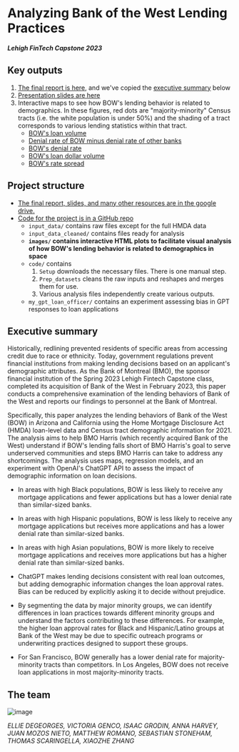 # Analyzing Bank of the West Lending Practices

_**Lehigh FinTech Capstone 2023**_

## Key outputs 

1. [The final report is here](https://docs.google.com/document/d/10il6w9Ba1WiDdkzaO7gURanng8vfJzrE1dgXDekf2hc/edit), and we've copied the [executive summary](#executive-summary) below
1. [Presentation slides are here](https://docs.google.com/presentation/d/1jt--nWi-Bth0zlxHGE6x_nIYyhP1IL9sWMuiedoogvk/)
1. Interactive maps to see how BOW's lending behavior is related to demographics. In these figures, red dots are "majority-minority" Census tracts (i.e. the white population is under 50%) and the shading of a tract corresponds to various lending statistics within that tract.
    - [BOW's loan volume](images/BOW_log(numloans).html)
    - [Denial rate of BOW minus denial rate of other banks](images/denial_rate_percent_difference.html)
    - [BOW's denial rate](images/BOW_denial_rate.html)
    - [BOW's loan dollar volume](images/BOW_log(dol_loans).html)
    - [BOW's rate spread](images/BOW_mean_approved_rate_spread.html)

## Project structure

- [The final report, slides, and many other resources are in the google drive.](https://drive.google.com/drive/u/0/folders/1DPcRaSeDLkYzMvdZ4mGRYJXpyK3mLcln)
- [Code for the project is in a GitHub repo](https://github.com/LeDataSciFi/FinTech-Capstone-2023)
    - `input_data/` contains raw files except for the full HMDA data
    - `input_data_cleaned/` contains files ready for analysis
    - **`images/` contains interactive HTML plots to facilitate visual analysis of how BOW's lending behavior is related to demographics in space**
    - `code/` contains 
        1. `Setup` downloads the necessary files. There is one manual step.
        1. `Prep_datasets` cleans the raw inputs and reshapes and merges them for use.
        1. Various analysis files independently create various outputs. 
    - `my_gpt_loan_officer/` contains an experiment assessing bias in GPT responses to loan applications    

## Executive summary

Historically, redlining prevented residents of specific areas from accessing credit due to race or ethnicity. Today, government regulations prevent financial institutions from making lending decisions based on an applicant's demographic attributes. As the Bank of Montreal (BMO), the sponsor financial institution of the Spring 2023 Lehigh Fintech Capstone class,  completed its acquisition of Bank of the West in February 2023, this paper conducts a comprehensive examination of the lending behaviors of Bank of the West and reports our findings to personnel at the Bank of Montreal.

Specifically, this paper analyzes the lending behaviors of Bank of the West (BOW) in Arizona and California using the Home Mortgage Disclosure Act (HMDA) loan-level data and Census tract demographic information for 2021. The analysis aims to help BMO Harris (which recently acquired Bank of the West) understand if BOW's lending falls short of BMO Harris's goal to serve underserved communities and steps BMO Harris can take to address any shortcomings. The analysis uses maps, regression models, and an experiment with OpenAI's ChatGPT API to assess the impact of demographic information on loan decisions. 

- In areas with high Black populations, BOW is less likely to receive any mortgage applications and fewer applications but has a lower denial rate than similar-sized banks.

- In areas with high Hispanic populations, BOW is less likely to receive any mortgage applications but receives more applications and has a lower denial rate than similar-sized banks.

- In areas with high Asian populations, BOW is more likely to receive mortgage applications and receives more applications but has a higher denial rate than similar-sized banks.

- ChatGPT makes lending decisions consistent with real loan outcomes, but adding demographic information changes the loan approval rates. Bias can be reduced by explicitly asking it to decide without prejudice. 

- By segmenting the data by major minority groups, we can identify differences in loan practices towards different minority groups and understand the factors contributing to these differences. For example, the higher loan approval rates for Black and Hispanic/Latino groups at Bank of the West may be due to specific outreach programs or underwriting practices designed to support these groups.

- For San Francisco, BOW generally has a lower denial rate for majority-minority tracts than competitors. In Los Angeles, BOW does not receive loan applications in most majority-minority tracts. 

## The team

![image](https://github.com/LeDataSciFi/FinTech-Capstone-2023/assets/50885867/bebcf589-3afb-4577-8b1f-4dff0ab8c11e)

_ELLIE DEGEORGES, VICTORIA GENCO, ISAAC GRODIN, ANNA HARVEY, JUAN MOZOS NIETO, MATTHEW ROMANO, SEBASTIAN STONEHAM, THOMAS SCARINGELLA, XIAOZHE ZHANG_
